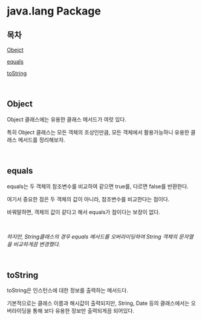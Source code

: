 # java.lang Package

## 목차

[Obejct](#Object)

[equals](#equals)

[toString](#toString)

<br>

## Object

Object 클래스에는 유용한 클래스 메서드가 여럿 있다.

특히 Object 클래스는 모든 객체의 조상인만큼, 모든 객체에서 활용가능하니 유용한 클래스 메서드를 정리해보자.

<br>

## equals

equals는 두 객체의 참조변수를 비교하여 같으면 true를, 다르면 false를 반환한다.

여기서 중요한 점은 두 객체의 값이 아니라, 참조변수를 비교한다는 점이다.

바꿔말하면, 객체의 값이 같다고 해서 equals가 참이다는 보장이 없다.

<br>

_하지만, String클래스의 경우 equals 메서드를 오버라이딩하여 String 객체의 문자열을 비교하게끔 변경했다._

<br>

## toString

toString은 인스턴스에 대한 정보를 출력하는 메서드다.

기본적으로는 클래스 이름과 해시값이 출력되지만, String, Date 등의 클래스에서는 오버라이딩을 통해 보다 유용한 정보만 출력되게끔 되어있다.
